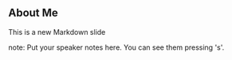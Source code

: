 ##  About Me

This is a new Markdown slide

note:
    Put your speaker notes here.
    You can see them pressing 's'.
